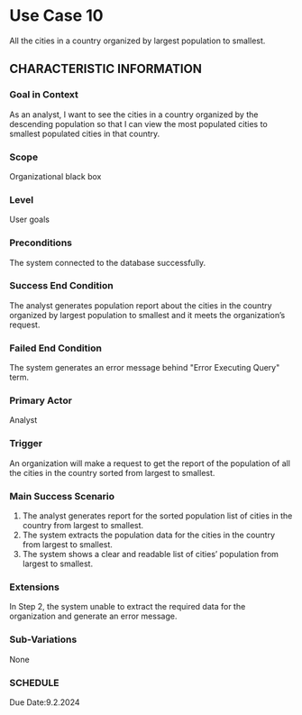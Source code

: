 # Use Case 10
All the cities in a country organized by largest population to smallest.
## CHARACTERISTIC INFORMATION
### Goal in Context
As an analyst, I want to see the cities in a country organized by the descending population so that I can view the most populated cities to smallest populated cities in that country.
### Scope
Organizational black box
### Level
User goals
### Preconditions
The system connected to the database successfully.
### Success End Condition
The analyst generates population report about the cities in the country organized by largest population to smallest and it meets the organization’s request.
### Failed End Condition
The system generates an error message behind "Error Executing Query" term.
### Primary Actor
Analyst
### Trigger
An organization will make a request to get the report of the population of all the cities in the country sorted from largest to smallest.
### Main Success Scenario
1.  The analyst generates report for the sorted population list of cities in the country from largest to smallest.
2.  The system extracts the population data for the cities in the country from largest to smallest.
3.  The system shows a clear and readable list of cities’ population from largest to smallest.
### Extensions
In Step 2, the system unable to extract the required data for the organization and generate an error message.
### Sub-Variations
None
### SCHEDULE
Due Date:9.2.2024
